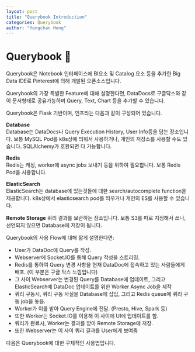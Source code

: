 ```yaml
---
layout: post
title: "Querybook Introduction"
categories: Querybook
author: "Yongchan Hong"
---
```


# Querybook 📔

Querybook은 Notebook 인터페이스에 BI요소 및 Catalog 요소 등을 추가한 Big Data IDE로 Pinterest에 의해 개발된 오픈소스입니다.

Querybook의 가장 특별한 Feature에 대해 설명한다면, DataDocs로 구글닥스와 같이 문서형태로 공유가능하며 Query, Text, Chart 등을 추가할 수 있습니다.

Querybook은 Flask 기반이며, 인프라는 다음과 같이 구성되어 있습니다.

**Database**  
Database는 DataDocs나 Query Execution History, User Info등을 담는 장소입니다. 보통 MySQL Pod를 k8s상에 띄워서 사용하거나, 개인의 저장소를 사용할 수도 있습니다. SQLAlchemy가 호환되면 다 가능합니다.

**Redis**  
Redis는 캐싱, worker에 async jobs 보내기 등을 위하여 필요합니다. 보통 Redis Pod을 사용합니다.

**ElasticSearch**  
ElasticSearch는 database에 있는것들에 대한 search/autocomplete function을 제공합니다. k8s상에서 elasticsearch pod를 띄우거나 개인의 ES를 사용할 수 있습니다.

**Remote Storage** 
쿼리 결과를 보관하는 장소입니다. 보통 S3를 따로 지정해서 쓰나, 선언되지 않으면 Database에 저장이 됩니다.

Querybook의 사용 Flow에 대해 짧게 설명한다면:

-  User가 DataDoc에 Query를 작성.
- Webserver에 Socket.IO를 통해 Query 작성을 스트리밍.
- Redis를 통하여 Query 변경 사항을 현재 DataDoc에 접속하고 있는 사람들에게 배포. (이 부분은 구글 닥스 느낌입니다)
- 그 사이 Webserver는 변경된 Query를 Database에 업데이트, 그리고 ElasticSearch에 DataDoc 업데이트를 위한 Worker Async Job을 제작
- 쿼리 구동시, 쿼리 구동 사실을 Database에 삽입, 그리고 Redis queue에 쿼리 구동 job을 놓음.
- Worker가 이를 받아 Query Engine에 전달. (Presto, Hive, Spark 등)
- 또한 Worker는 Socket.IO를 이용해 이 사이에 UI에 업데이트를 함.
- 쿼리가 완료시, Worker는 결과를 받아 Remote Storage에 저장.
- 또한 Webserver는 이 사이 쿼리 결과를 User에게 보여줌

다음은 Querybook에 대한 구체적인 사용법입니다.
